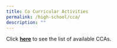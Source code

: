 ```yaml
---
title: Co Curricular Activities
permalink: /high-school/cca/
description: ""
---
```

Click **[here](https://admissions.hci.edu.sg/cca)** to see the list of available CCAs.
